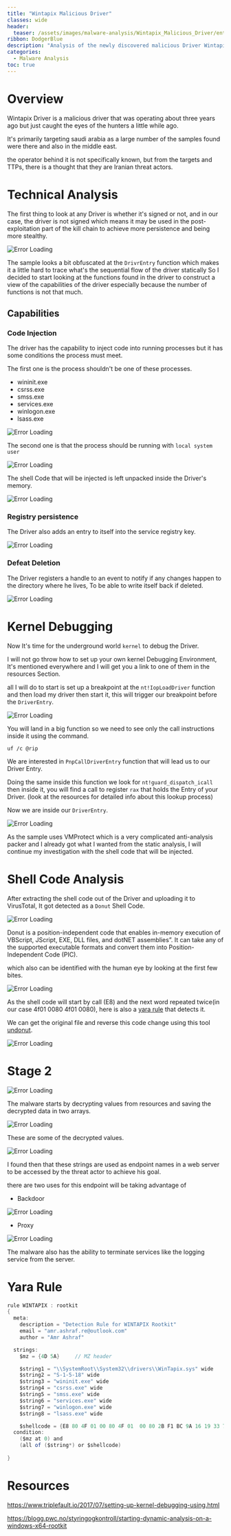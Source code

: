 ```yaml
---
title: "Wintapix Malicious Driver"
classes: wide
header:
  teaser: /assets/images/malware-analysis/Wintapix_Malicious_Driver/entry.png
ribbon: DodgerBlue
description: "Analysis of the newly discovered malicious Driver Wintapix"
categories:
  - Malware Analysis
toc: true
---
```


# Overview

Wintapix Driver is a malicious driver that was operating about three years ago but just caught the eyes of the hunters a little while ago.

It's primarily targeting saudi arabia as a large number of the samples found were there and also in the middle east.

the operator behind it is not specifically known, but from the targets and TTPs, there is a thought that they are Iranian threat actors.

# Technical Analysis

The first thing to look at any Driver is whether it's signed or not, and in our case, the driver is not signed which means it may be used in the post-exploitation part of the kill chain to achieve more persistence and being more stealthy.

![Error Loading](/assets/images/malware-analysis/Wintapix_Malicious_Driver/sign.png)

The sample looks a bit obfuscated at the `DrivrEntry` function which makes it a little hard to trace what's the sequential flow of the driver statically So I decided to start looking at the functions found in the driver to construct a view of the capabilities of the driver especially because the number of functions is not that much.

## Capabilities

### Code Injection

The driver has the capability to inject code into running processes but it has some conditions the process must meet.

The first one is the process shouldn't be one of these processes.

- wininit.exe
- csrss.exe
- smss.exe
- services.exe
- winlogon.exe
- lsass.exe

![Error Loading](/assets/images/malware-analysis/Wintapix_Malicious_Driver/injection.png)

The second one is that the process should be running with `local system user`

![Error Loading](/assets/images/malware-analysis/Wintapix_Malicious_Driver/priv.png)

The shell Code that will be injected is left unpacked inside the Driver's memory.

![Error Loading](/assets/images/malware-analysis/Wintapix_Malicious_Driver/shellcode.png)

### Registry persistence

The Driver also adds an entry to itself into the service registry key.

![Error Loading](/assets/images/malware-analysis/Wintapix_Malicious_Driver/service.png)

### Defeat Deletion

The Driver registers a handle to an event to notify if any changes happen to the directory where he lives, To be able to write itself back if deleted.

![Error Loading](/assets/images/malware-analysis/Wintapix_Malicious_Driver/event.png)

# Kernel Debugging 

Now It's time for the underground world `kernel` to debug the Driver.

I will not go throw how to set up your own kernel Debugging Environment, It's mentioned everywhere and I will get you a link to one of them in the resources Section.

all I will do to start is set up a breakpoint at the `nt!IopLoadDriver` function and then load my driver then start it, this will trigger our breakpoint before the `DriverEntry`.

![Error Loading](/assets/images/malware-analysis/Wintapix_Malicious_Driver/debug.png)

You will land in a big function so we need to see only the call instructions inside it using the command.

    uf /c @rip

We are interested in `PnpCallDriverEntry` function that will lead us to our Driver Entry.

Doing the same inside this function we look for `nt!guard_dispatch_icall` then inside it, you will find a call to register `rax` that holds the Entry of your Driver.
(look at the resources for detailed info about this lookup process)

Now we are inside our `DriverEntry`.

![Error Loading](/assets/images/malware-analysis/Wintapix_Malicious_Driver/entry.png)

As the sample uses VMProtect which is a very complicated anti-analysis packer and I already got what I wanted from the static analysis, I will continue my investigation with the shell code that will be injected.

# Shell Code Analysis

After extracting the shell code out of the Driver and uploading it to VirusTotal, It got detected as a `Donut` Shell Code.

![Error Loading](/assets/images/malware-analysis/Wintapix_Malicious_Driver/vt.png)

Donut is a position-independent code that enables in-memory execution of VBScript, JScript, EXE, DLL files, and dotNET assemblies”. It can take any of the supported executable formats and convert them into Position-Independent Code (PIC).

which also can be identified with the human eye by looking at the first few bites.

![Error Loading](/assets/images/malware-analysis/Wintapix_Malicious_Driver/donut.png)

As the shell code will start by call (E8) and the next word repeated twice(in our case 4f01 0080 4f01 0080), here is also a [yara rule](https://gist.github.com/g-les/47e958c9069765d298aadfe6da677f29) that detects it.

We can get the original file and reverse this code change using this tool [undonut](https://github.com/listinvest/undonut).


![Error Loading](/assets/images/malware-analysis/Wintapix_Malicious_Driver/recover.png)

# Stage 2

![Error Loading](/assets/images/malware-analysis/Wintapix_Malicious_Driver/stage2.png)

The malware starts by decrypting values from resources and saving the decrypted data in two arrays.

![Error Loading](/assets/images/malware-analysis/Wintapix_Malicious_Driver/dec.png)

These are some of the decrypted values.

![Error Loading](/assets/images/malware-analysis/Wintapix_Malicious_Driver/arr.png)

I found then that these strings are used as endpoint names in a web server to be accessed by the threat actor to achieve his goal.

there are two uses for this endpoint will be taking advantage of

- Backdoor

![Error Loading](/assets/images/malware-analysis/Wintapix_Malicious_Driver/exec.png)

- Proxy

![Error Loading](/assets/images/malware-analysis/Wintapix_Malicious_Driver/proxy.png)

The malware also has the ability to terminate services like the logging service from the server.

# Yara Rule

```cs
rule WINTAPIX : rootkit
{
  meta:
    description = "Detection Rule for WINTAPIX Rootkit"
    email = "amr.ashraf.re@outlook.com"
    author = "Amr Ashraf"

  strings:
    $mz = {4D 5A}     // MZ header

    $string1 = "\\SystemRoot\\System32\\drivers\\WinTapix.sys" wide
    $string2 = "S-1-5-18" wide
    $string3 = "wininit.exe" wide
    $string4 = "csrss.exe" wide
    $string5 = "smss.exe" wide
    $string6 = "services.exe" wide
    $string7 = "winlogon.exe" wide
    $string8 = "lsass.exe" wide

    $shellcode = {E8 80 4F 01 00 80 4F 01  00 80 2B F1 BC 9A 16 19 33 71 FA A5 5B 8E B3 FB  77 F4 88 A3 03 35 38 56 D5 59 34 1C 1A C0 CF 52  B6 00 00 00 00 30 9E 89}
  condition:
    ($mz at 0) and 
    (all of ($string*) or $shellcode)
    
}

```




# Resources

https://www.triplefault.io/2017/07/setting-up-kernel-debugging-using.html

https://blogg.pwc.no/styringogkontroll/starting-dynamic-analysis-on-a-windows-x64-rootkit
